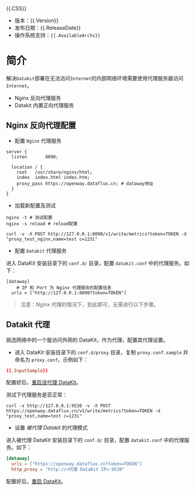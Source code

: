 {{.CSS}}

- 版本：{{.Version}}
- 发布日期：{{.ReleaseDate}}
- 操作系统支持：`{{.AvailableArchs}}`

# 简介

解决`Datakit`部署在无法访问`Internet`的内部网络环境需要使用代理服务器访问`Internet`。

- Nginx 反向代理服务
- Datakit 内置正向代理服务

## Nginx 反向代理配置

- 配置 `Nginx` 代理服务

```
server {
  listen       8090;

  location / {
    root   /usr/share/nginx/html;
    index  index.html index.htm;
    proxy_pass https://openway.dataflux.cn; # dataway地址
  }
}
```

- 加载新配置及测试

```
nginx -t # 测试配置
nginx -s reload # reload配置

curl -v -X POST http://127.0.0.1:8090/v1/write/metrics?token=TOKEN -d "proxy_test_nginx,name=test c=123i"
```

- 配置 `Datakit` 代理服务

进入 DataKit 安装目录下的 `conf.d/` 目录，配置 `datakit.conf` 中的代理服务。如下：

```
[dataway]
	# IP 和 Port 为 Nginx 代理服务的配置信息
  urls = ["http://127.0.0.1:8090?token=TOKEN"]
```

> 注意：Nginx 代理的情况下，到此即可，无需进行以下步骤。

## Datakit 代理

挑选网络中的一个能访问外网的 DataKit，作为代理，配置其代理设置。

- 进入 DataKit 安装目录下的 `conf.d/proxy` 目录，复制 `proxy.conf.sample` 并命名为 `proxy.conf`。示例如下：

```toml
{{.InputSample}}
```

配置好后，[重启该代理 DataKit](datakit-how-to#147762ed)。

测试下代理服务是否正常：

```shell
curl -x http://127.0.0.1:9530 -v -X POST https://openway.dataflux.cn/v1/write/metrics?token=TOKEN -d "proxy_test,name=test c=123i"
```

- 设置 _被代理 Datakit_ 的代理模式

进入被代理 DataKit 安装目录下的 `conf.d/` 目录，配置 `datakit.conf` 中的代理服务。如下：

```toml
[dataway]
  urls = ["https://openway.dataflux.cn?token=TOKEN"]
  http_proxy = "http://<代理 DataKit IP>:9530"
```

配置好后，[重启 DataKit](datakit-how-to#147762ed)。
